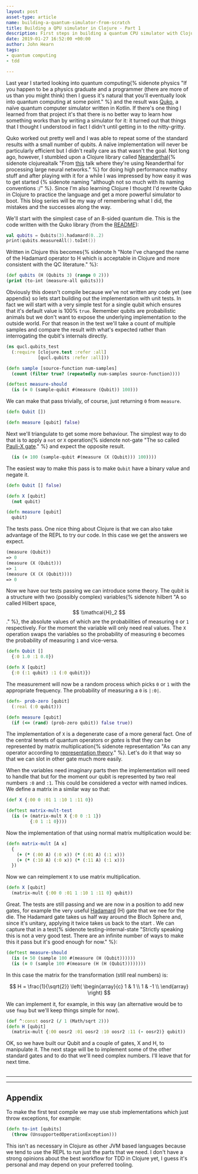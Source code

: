 ```yaml
---
layout: post
asset-type: article
name: building-a-quantum-simulator-from-scratch
title: Building a QPU simulator in Clojure - Part 1
description: First steps in building a quantum CPU simulator with Clojure and TDD.
date: 2019-01-27 16:52:00 +00:00
author: John Hearn
tags:
- quantum computing
- tdd

---
```


 Last year I started looking into quantum computing{% sidenote physics "If you happen to be a physics graduate and a programmer (there are more of us than you might think) then I guess it's natural that you'll eventually look into quantum computing at some point." %} and the result was [Quko], a naïve quantum computer simulator written in Kotlin. If there's one thing I learned from that project it's that there is no better way to learn how something works than by writing a simulator for it: it turned out that things that I thought I understood in fact I didn't until getting in to the nitty-gritty.

Quko worked out pretty well and I was able to repeat some of the standard results with a small number of qubits. A naïve implementation will never be particularly efficient but I didn't really care as that wasn't the goal. Not long ago, however, I stumbled upon a Clojure library called [Neanderthal](https://neanderthal.uncomplicate.org/){% sidenote clojureaitalk "From [this](https://www.youtube.com/watch?v=um2uq5oURT8) talk where they're using Neanderthal for processing large neural networks." %} for doing high performance mathsy stuff and after playing with it for a while I was impressed by how easy it was to get started {% sidenote naming "although not so much with its naming conventions :/" %}. Since I'm also learning Clojure I thought I'd rewrite Quko in Clojure to practice the language and get a more powerful simulator to boot. This blog series will be my way of remembering what I did, the mistakes and the successes along the way. 

We'll start with the simplest case of an 8-sided quantum die. This is the code written with the Quko library (from the [README](https://github.com/johnhearn/quko)):

```kotlin
val qubits = Qubits(3).hadamard(0..2)
print(qubits.measureAll().toInt())
```

Written in Clojure this becomes{% sidenote h "Note I've changed the name of the Hadamard operator to H which is acceptable in Clojure and more consistent with the QC literature." %}:

```clojure
(def qubits (H (Qubits 3) (range 0 2)))
(print (to-int (measure-all qubits)))
```

Obviously this doesn't compile because we've not written any code yet (see appendix) so lets start building out the implementation with unit tests. In fact we will start with a very simple test for a single qubit which ensures that it's default value is 100% `true`. Remember qubits are probabilistic animals but we don't want to expose the underlying implementation to the outside world. For that reason in the test we'll take a count of multiple samples and compare the result with what's expected rather than interrogating the qubit's internals directly.

```clojure
(ns qucl.qubits_test
  (:require [clojure.test :refer :all]
            [qucl.qubits :refer :all]))

(defn sample [source-function num-samples]
  (count (filter true? (repeatedly num-samples source-function))))

(deftest measure-should
  (is (= 0 (sample-qubit #(measure (Qubit)) 100)))
```

We can make that pass trivially, of course, just returning `0` from `measure`. 

```clojure
(defn Qubit [])

(defn measure [qubit] false)
```

Next we'll triangulate to get some more behaviour. The simplest way to do that is to apply a `not` or `X` operation{% sidenote not-gate "The so called [Pauli-X gate](https://en.wikipedia.org/wiki/Quantum_logic_gate#Pauli-X_gate)." %} and expect the opposite result. 

```clojure
  (is (= 100 (sample-qubit #(measure (X (Qubit))) 100))))
```

The easiest way to make this pass is to make `Qubit` have a binary value and negate it.

```clojure
(defn Qubit [] false)

(defn X [qubit]
  (not qubit)

(defn measure [qubit]
  qubit)
```

The tests pass. One nice thing about Clojure is that we can also take advantage of the REPL to try our code. In this case we get the answers we expect.

```clojure
(measure (Qubit))
=> 0
(measure (X (Qubit)))
=> 1
(measure (X (X (Qubit))))
=> 0
```

Now we have our tests passing we can introduce some theory. The qubit is a structure with two (possibly complex) variables{% sidenote hilbert "A so called Hilbert space, $$ \\mathcal{H}_2 $$." %}, the absolute values of which are the probabilities of measuring `0` or `1` respectively. For the moment the variable will only need real values. The `X` operation swaps the variables so the probability of measuring `0` becomes the probability of measuring `1` and vice-versa. 

```clojure
(defn Qubit []
  {:0 1.0 :1 0.0})

(defn X [qubit]
  {:0 (:1 qubit) :1 (:0 qubit)})
```

The measurement will now be a random process which picks `0` or `1` with the appropriate frequency. The probability of measuring a `0` is `|:0|`.

```clojure
(defn- prob-zero [qubit]
  (:real (:0 qubit)))

(defn measure [qubit]
  (if (<= (rand) (prob-zero qubit)) false true))
```

The implementation of `X` is a degenerate case of a more general fact. One of the central tenets of quantum operators or *gates* is that they can be represented by matrix multiplication{% sidenote representation "As can any operator according to [representation theory](wiki)." %}. Let's do it that way so that we can slot in other gate much more easily.

When the variables need imaginary parts then the implementation will need to handle that but for the moment our qubit is represented by two real numbers `:0` and `:1`. This could be considered a vector with named indices. We define a matrix in a similar way so that:

```clojure
(def X {:00 0 :01 1 :10 1 :11 0})

(deftest matrix-mult-test
  (is (= (matrix-mult X {:0 0 :1 1})
         {:0 1 :1 0})))
```

Now the implementation of that using normal matrix multiplication would be:

```clojure
(defn matrix-mult [A x]
  {
    (+ (* (:00 A) (:0 x)) (* (:01 A) (:1 x)))
    (+ (* (:10 A) (:0 x)) (* (:11 A) (:1 x)))
  })
```


Now we can reimplement `X` to use matrix multiplication.

```clojure
(defn X [qubit]
  (matrix-mult {:00 0 :01 1 :10 1 :11 0} qubit))
```

Great. The tests are still passing and we are now in a position to add new gates, for example the very useful [Hadamard](https://en.wikipedia.org/wiki/Quantum_logic_gate#Hadamard_(H)_gate) (H) gate that we nee for the die. The Hadamard gate takes us half way around the Bloch Sphere and, since it's unitary, applying it twice takes us back to the start . We can capture that in a test{% sidenote testing-internal-state "Strictly speaking this is not a very good test. There are an infinite number of ways to make this it pass but it's good enough for now." %}:

```clojure
(deftest measure-should
  (is (= 50 (sample 100 #(measure (H (Qubit))))))
  (is (= 0 (sample 100 #(measure (H (H (Qubit))))))))
```

In this case the matrix for the transformation (still real numbers) is:

$$
H = \frac{1}{\sqrt{2}} 
    \left( \begin{array}{c}
      1 & 1 \\
      1 & -1 \\
    \end{array} \right)
$$

We can implement it, for example, in this way (an alternative would be to use `fmap` but we'll keep things simple for now).

```clojure
(def ^:const oosr2 (/ 1 (Math/sqrt 2)))
(defn H [qubit]
  (matrix-mult {:00 oosr2 :01 oosr2 :10 oosr2 :11 (- oosr2)} qubit))
```

OK, so we have built our Qubit and a couple of gates, X and H, to manipulate it. The next stage will be to implement some of the other standard gates and to do that we'll need complex numbers. I'll leave that for next time.
<br>
<br>

----
----

## Appendix

To make the first test compile we may use stub implementations which just throw exceptions, for example:

```clojure
(defn to-int [qubits]
  (throw (UnsupportedOperationException)))
```

This isn't as necessary in Clojure as other JVM based languages because we tend to use the REPL to run just the parts that we need. I don't have a strong opinions about the best workflow for TDD in Clojure yet, I guess it's personal and may depend on your preferred tooling.

[Quko]: https://github.com/johnhearn/quko
